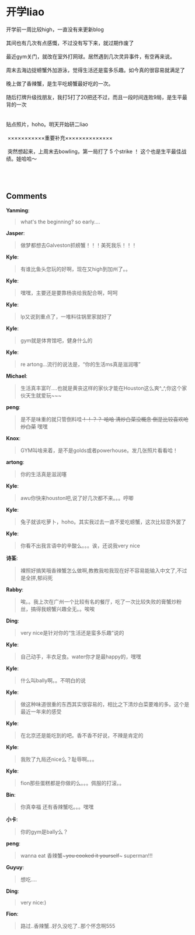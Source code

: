 # 开学liao

<div id="msgcns!9884D0A402622CB2!1199" class="bvMsg"><div>开学前一周比较high，一直没有来更新blog</div>
<div> </div>
<div>其间也有几次有点感慨，不过没有写下来，就过期作废了</div>
<div> </div>
<div>
<div>最近gym关门，就改在室外打网球。居然遇到几次灵异事件，有空再来说。</div>
<div> </div></div>
<div>周末去海边捉螃蟹外加游泳，觉得生活还是蛮多乐趣。如今真的很容易就满足了</div>
<div> </div>
<div>晚上做了香辣蟹，是生平吃螃蟹最好吃的一次。</div>
<div> </div>
<div>随后打牌升级找朋友，我打5打了20把还不过，而且一段时间连败9局，是生平最背的一次</div>
<div> </div>
<div> </div>
<div>贴点照片，hoho。明天开始研二liao</div>
<div> </div>
<div> ×××××××××××重要补充××××××××××××××</div>
<div> </div>
<div> 突然想起来，上周末去bowling，第一局打了 5 个strike ！ 这个也是生平最佳战绩。娃哈哈～</div>
<div> </div>
<div> </div>
<div> </div></div>

## Comments

**Yanming**:
> what\'s the beginning? so early....

**Jasper**:
> 做梦都想去Galveston抓螃蟹！！！美死我乐！！！

**Kyle**:
> 有谁比鱼头您玩的好啊，现在又high到加州了。。

**Kyle**:
> 嘿嘿，主要还是要靠杨丧给我配合啊，呵呵

**Kyle**:
> lp又说到重点了，一堆料往锅里家就好了

**Kyle**:
> gym就是体育馆吧，健身什么的

**Kyle**:
> re artong...流行的说法是，“你的生活ms真是滋润噻”

**Michael**:
> 生活真丰富吖....也就是黄丧这样的家伙才能在Houston这么爽^_^,你这个家伙天生就爱玩~~~

**peng**:
> 是不是味重的就只管倒料哇~~！！？？ 哈哈  清炒白菜没概念 倒是比较喜欢呛炒白菜~~ 嘿嘿

**Knox**:
> GYM叫啥来着，是不是golds或者powerhouse。发几张照片看看哈！

**artong**:
> 你的生活真是滋润噻

**Kyle**:
> awu你快来houston吧,说了好几次都不来。。。哼唧

**Kyle**:
> 兔子就该吃萝卜，hoho。其实我过去一直不爱吃螃蟹，这次比较意外罢了

**Kyle**:
> 你看不出我言语中的辛酸么。。。诶，还说我very nice

**诗荃**:
> 裸照好搞笑哦香辣蟹怎么做啊,教教我啦我现在好不容易能输入中文了,不过是全拼,郁闷死

**Rabby**:
> 唉。。我上次在广州一个比较有名的餐厅，吃了一次比较失败的膏蟹炒粉丝，搞得我螃蟹兴趣全无。。唉唉

**Ding**:
> very nice是针对你的“生活还是蛮多乐趣”说的

**Kyle**:
> 自己动手，丰衣足食。water你才是最happy的，嘿嘿

**Kyle**:
> 什么叫bally啊。。不明白的说

**Kyle**:
> 做这种味道很重的东西其实很容易的，相比之下清炒白菜要难的多。这个是最近一年来的感受

**Kyle**:
> 在北京还是能吃到的吧。香不香不好说，不辣是肯定的

**Kyle**:
> 我败了九局还nice么？耻辱啊。。。

**Kyle**:
> fion那些蛋糕都是你做的么。。。佩服的打滚。。

**Bin**:
> 你真幸福 还有香辣蟹吃。。。嘿嘿

**小卡**:
> 你的gym是bally么？

**peng**:
> wanna eat 香辣蟹~~~you cooked it yourself~~~ superman!!!

**Guyuy**:
> 想吃....

**Ding**:
> very nice:)

**Fion**:
> 路过..香辣蟹..好久没吃了..那个怀念啊555

